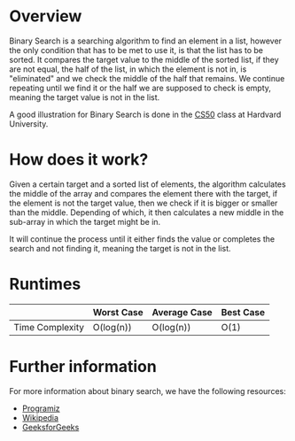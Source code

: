 # Overview

Binary Search is a searching algorithm to find an element in a list, however the only condition that has to be met to use it, is that the list has to be sorted. It compares the target value to the middle of the sorted list, if they are not equal, the half of the list, in which the element is not in, is "eliminated" and we check the middle of the half that remains. We continue repeating until we find it or the half we are supposed to check is empty, meaning the target value is not in the list.

A good illustration for Binary Search is done in the [CS50](https://www.youtube.com/watch?v=YzT8zDPihmc) class at Hardvard University.

# How does it work?

Given a certain target and a sorted list of elements, the algorithm calculates the middle of the array and compares the element there with the target, if the element is not the target value, then we check if it is bigger or smaller than the middle. Depending of which, it then calculates a new middle in the sub-array in which the target might be in.

It will continue the process until it either finds the value or completes the search and not finding it, meaning the target is not in the list.

# Runtimes

|                 | Worst Case | Average Case | Best Case |
|-----------------|------------|--------------|-----------|
| Time Complexity | O(log(n))  | O(log(n))    | O(1)      |

# Further information

For more information about binary search, we have the following resources:
- [Programiz](https://www.programiz.com/dsa/binary-search)
- [Wikipedia](https://en.wikipedia.org/wiki/Binary_search_algorithm)
- [GeeksforGeeks](https://www.geeksforgeeks.org/binary-search/)